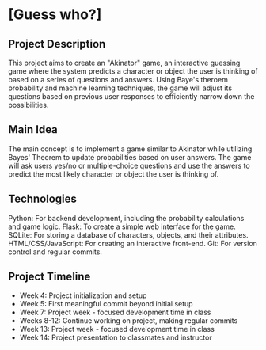 


# [Guess who?]

## Project Description
This project aims to create an "Akinator" game, an interactive guessing game where the system predicts a character or object the user is thinking of based on a series of questions and answers. Using Baye's theroem probability and machine learning techniques, the game will adjust its questions based on previous user responses to efficiently narrow down the possibilities.

## Main Idea
The main concept is to implement a game similar to  Akinator while utilizing Bayes' Theorem to update probabilities based on user answers. The game will ask users yes/no or multiple-choice questions and use the answers to predict the most likely character or object the user is thinking of.

## Technologies
Python: For backend development, including the probability calculations and game logic.
Flask: To create a simple web interface for the game.
SQLite: For storing a database of characters, objects, and their attributes.
HTML/CSS/JavaScript: For creating an interactive front-end.
Git: For version control and regular commits.

## Project Timeline
- Week 4: Project initialization and setup
- Week 5: First meaningful commit beyond initial setup
- Week 7: Project week - focused development time in class
- Weeks 8-12: Continue working on project, making regular commits
- Week 13: Project week - focused development time in class
- Week 14: Project presentation to classmates and instructor
